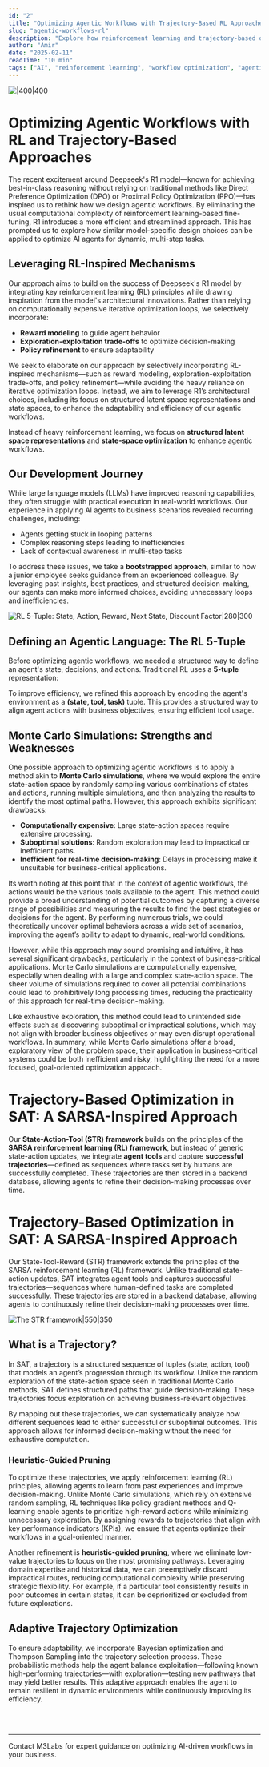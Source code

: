```yaml
---
id: "2"
title: "Optimizing Agentic Workflows with Trajectory-Based RL Approaches"
slug: "agentic-workflows-rl"
description: "Explore how reinforcement learning and trajectory-based optimization can enhance AI agent workflows, balancing efficiency and adaptability."
author: "Amir"
date: "2025-02-11"
readTime: "10 min"
tags: ["AI", "reinforcement learning", "workflow optimization", "agentic workflows"]
---
```


![|400|400](/images/articles/index.png)

# Optimizing Agentic Workflows with RL and Trajectory-Based Approaches

The recent excitement around Deepseek's R1 model—known for achieving best-in-class reasoning without relying on traditional methods like Direct Preference Optimization (DPO) or Proximal Policy Optimization (PPO)—has inspired us to rethink how we design agentic workflows. By eliminating the usual computational complexity of reinforcement learning-based fine-tuning, R1 introduces a more efficient and streamlined approach. This has prompted us to explore how similar model-specific design choices can be applied to optimize AI agents for dynamic, multi-step tasks.

## Leveraging RL-Inspired Mechanisms

Our approach aims to build on the success of Deepseek's R1 model by integrating key reinforcement learning (RL) principles while drawing inspiration from the model's architectural innovations. Rather than relying on computationally expensive iterative optimization loops, we selectively incorporate:

- **Reward modeling** to guide agent behavior
- **Exploration-exploitation trade-offs** to optimize decision-making
- **Policy refinement** to ensure adaptability

We seek to elaborate on our approach by selectively incorporating RL-inspired mechanisms—such as reward modeling, exploration-exploitation trade-offs, and policy refinement—while avoiding the heavy reliance on iterative optimization loops. Instead, we aim to leverage R1’s architectural choices, including its focus on structured latent space representations and state spaces, to enhance the adaptability and efficiency of our agentic workflows.

Instead of heavy reinforcement learning, we focus on **structured latent space representations** and **state-space optimization** to enhance agentic workflows.

## Our Development Journey

While large language models (LLMs) have improved reasoning capabilities, they often struggle with practical execution in real-world workflows. Our experience in applying AI agents to business scenarios revealed recurring challenges, including:

- Agents getting stuck in looping patterns
- Complex reasoning steps leading to inefficiencies
- Lack of contextual awareness in multi-step tasks

To address these issues, we take a **bootstrapped approach**, similar to how a junior employee seeks guidance from an experienced colleague. By leveraging past insights, best practices, and structured decision-making, our agents can make more informed choices, avoiding unnecessary loops and inefficiencies.

![RL 5-Tuple: State, Action, Reward, Next State, Discount Factor|280|300](/images/articles/rl.png)

## Defining an Agentic Language: The RL 5-Tuple

Before optimizing agentic workflows, we needed a structured way to define an agent's state, decisions, and actions. Traditional RL uses a **5-tuple** representation:

To improve efficiency, we refined this approach by encoding the agent's environment as a **(state, tool, task)** tuple. This provides a structured way to align agent actions with business objectives, ensuring efficient tool usage.

## Monte Carlo Simulations: Strengths and Weaknesses

One possible approach to optimizing agentic workflows is to apply a method akin to **Monte Carlo simulations**, where we would explore the entire state-action space by randomly sampling various combinations of states and actions, running multiple simulations, and then analyzing the results to identify the most optimal paths. However, this approach exhibits significant drawbacks:

- **Computationally expensive**: Large state-action spaces require extensive processing.
- **Suboptimal solutions**: Random exploration may lead to impractical or inefficient paths.
- **Inefficient for real-time decision-making**: Delays in processing make it unsuitable for business-critical applications.

Its worth noting at this point that in the context of agentic workflows, the actions would be the various tools available to the agent. This method could provide a broad understanding of potential outcomes by capturing a diverse range of possibilities and measuring the results to find the best strategies or decisions for the agent. By performing numerous trials, we could theoretically uncover optimal behaviors across a wide set of scenarios, improving the agent’s ability to adapt to dynamic, real-world conditions.

However, while this approach may sound promising and intuitive, it has several significant drawbacks, particularly in the context of business-critical applications. Monte Carlo simulations are computationally expensive, especially when dealing with a large and complex state-action space. The sheer volume of simulations required to cover all potential combinations could lead to prohibitively long processing times, reducing the practicality of this approach for real-time decision-making. 

Like exhaustive exploration, this method could lead to unintended side effects such as discovering suboptimal or impractical solutions, which may not align with broader business objectives or may even disrupt operational workflows. In summary, while Monte Carlo simulations offer a broad, exploratory view of the problem space, their application in business-critical systems could be both inefficient and risky, highlighting the need for a more focused, goal-oriented optimization approach.

# **Trajectory-Based Optimization in SAT: A SARSA-Inspired Approach**

Our **State-Action-Tool (STR) framework** builds on the principles of the **SARSA reinforcement learning (RL) framework**, but instead of generic state-action updates, we integrate **agent tools** and capture **successful trajectories**—defined as sequences where tasks set by humans are successfully completed. These trajectories are then stored in a backend database, allowing agents to refine their decision-making processes over time.

# Trajectory-Based Optimization in SAT: A SARSA-Inspired Approach

Our State-Tool-Reward (STR) framework extends the principles of the SARSA reinforcement learning (RL) framework. Unlike traditional state-action updates, SAT integrates agent tools and captures successful trajectories—sequences where human-defined tasks are completed successfully. These trajectories are stored in a backend database, allowing agents to continuously refine their decision-making processes over time.

![The STR framework|550|350](/images/articles/STR.png)

## What is a Trajectory?

In SAT, a trajectory is a structured sequence of tuples (state, action, tool) that models an agent’s progression through its workflow. Unlike the random exploration of the state-action space seen in traditional Monte Carlo methods, SAT defines structured paths that guide decision-making. These trajectories focus exploration on achieving business-relevant objectives.

By mapping out these trajectories, we can systematically analyze how different sequences lead to either successful or suboptimal outcomes. This approach allows for informed decision-making without the need for exhaustive computation.

### Heuristic-Guided Pruning

To optimize these trajectories, we apply reinforcement learning (RL) principles, allowing agents to learn from past experiences and improve decision-making. Unlike Monte Carlo simulations, which rely on extensive random sampling, RL techniques like policy gradient methods and Q-learning enable agents to prioritize high-reward actions while minimizing unnecessary exploration. By assigning rewards to trajectories that align with key performance indicators (KPIs), we ensure that agents optimize their workflows in a goal-oriented manner.

Another refinement is **heuristic-guided pruning**, where we eliminate low-value trajectories to focus on the most promising pathways. Leveraging domain expertise and historical data, we can preemptively discard impractical routes, reducing computational complexity while preserving strategic flexibility. For example, if a particular tool consistently results in poor outcomes in certain states, it can be deprioritized or excluded from future explorations.

## Adaptive Trajectory Optimization

To ensure adaptability, we incorporate Bayesian optimization and Thompson Sampling into the trajectory selection process. These probabilistic methods help the agent balance exploitation—following known high-performing trajectories—with exploration—testing new pathways that may yield better results. This adaptive approach enables the agent to remain resilient in dynamic environments while continuously improving its efficiency.


<br><br>

---
Contact M3Labs for expert guidance on optimizing AI-driven workflows in your business.
